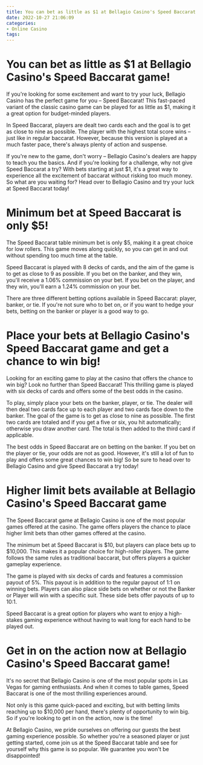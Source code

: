 ```yaml
---
title: You can bet as little as $1 at Bellagio Casino's Speed Baccarat game!
date: 2022-10-27 21:06:09
categories:
- Online Casino
tags:
---
```



#  You can bet as little as $1 at Bellagio Casino's Speed Baccarat game!

If you're looking for some excitement and want to try your luck, Bellagio Casino has the perfect game for you – Speed Baccarat! This fast-paced variant of the classic casino game can be played for as little as $1, making it a great option for budget-minded players.

In Speed Baccarat, players are dealt two cards each and the goal is to get as close to nine as possible. The player with the highest total score wins – just like in regular baccarat. However, because this version is played at a much faster pace, there's always plenty of action and suspense.

If you're new to the game, don't worry – Bellagio Casino's dealers are happy to teach you the basics. And if you're looking for a challenge, why not give Speed Baccarat a try? With bets starting at just $1, it's a great way to experience all the excitement of baccarat without risking too much money. So what are you waiting for? Head over to Bellagio Casino and try your luck at Speed Baccarat today!

#  Minimum bet at Speed Baccarat is only $5!

The Speed Baccarat table minimum bet is only $5, making it a great choice for low rollers. This game moves along quickly, so you can get in and out without spending too much time at the table.

Speed Baccarat is played with 8 decks of cards, and the aim of the game is to get as close to 9 as possible. If you bet on the banker, and they win, you'll receive a 1.06% commission on your bet. If you bet on the player, and they win, you'll earn a 1.24% commission on your bet.

There are three different betting options available in Speed Baccarat: player, banker, or tie. If you're not sure who to bet on, or if you want to hedge your bets, betting on the banker or player is a good way to go.

#  Place your bets at Bellagio Casino's Speed Baccarat game and get a chance to win big!

Looking for an exciting game to play at the casino that offers the chance to win big? Look no further than Speed Baccarat! This thrilling game is played with six decks of cards and offers some of the best odds in the casino.

To play, simply place your bets on the banker, player, or tie. The dealer will then deal two cards face up to each player and two cards face down to the banker. The goal of the game is to get as close to nine as possible. The first two cards are totaled and if you get a five or six, you hit automatically; otherwise you draw another card. The total is then added to the third card if applicable.

The best odds in Speed Baccarat are on betting on the banker. If you bet on the player or tie, your odds are not as good. However, it's still a lot of fun to play and offers some great chances to win big! So be sure to head over to Bellagio Casino and give Speed Baccarat a try today!

#  Higher limit bets available at Bellagio Casino's Speed Baccarat game

The Speed Baccarat game at Bellagio Casino is one of the most popular games offered at the casino. The game offers players the chance to place higher limit bets than other games offered at the casino.

The minimum bet at Speed Baccarat is $10, but players can place bets up to $10,000. This makes it a popular choice for high-roller players. The game follows the same rules as traditional baccarat, but offers players a quicker gameplay experience.

The game is played with six decks of cards and features a commission payout of 5%. This payout is in addition to the regular payout of 1:1 on winning bets. Players can also place side bets on whether or not the Banker or Player will win with a specific suit. These side bets offer payouts of up to 10:1.

Speed Baccarat is a great option for players who want to enjoy a high-stakes gaming experience without having to wait long for each hand to be played out.

#  Get in on the action now at Bellagio Casino's Speed Baccarat game!

It's no secret that Bellagio Casino is one of the most popular spots in Las Vegas for gaming enthusiasts. And when it comes to table games, Speed Baccarat is one of the most thrilling experiences around.

Not only is this game quick-paced and exciting, but with betting limits reaching up to $10,000 per hand, there's plenty of opportunity to win big. So if you're looking to get in on the action, now is the time!

At Bellagio Casino, we pride ourselves on offering our guests the best gaming experience possible. So whether you're a seasoned player or just getting started, come join us at the Speed Baccarat table and see for yourself why this game is so popular. We guarantee you won't be disappointed!